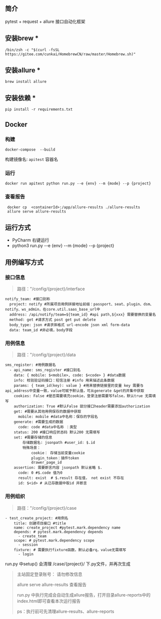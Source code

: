 ## 简介

pytest + request + allure 接口自动化框架

## 安装brew *

`/bin/zsh -c "$(curl -fsSL https://gitee.com/cunkai/HomebrewCN/raw/master/Homebrew.sh)"`

## 安装allure *

`brew install allure`

## 安装依赖 *

```
pip install -r requirements.txt
```

## Docker

### 构建

```
docker-compose  --build
```

构建镜像名: `apitest`
容器名

### 运行

```
docker run apitest python run.py --e {env} --m {mode} --p {project}
```

### 查看报告

```
 docker cp  <containerId>:/app/allure-results ./allure-results
 allure serve allure-results
```

## 运行方式

- PyCharm 右键运行
- python3 run.py --e {env} --m {mode} --p {project}

## 用例编写方式

### 接口信息

> 路径："/config/{project}/interface

```
notify_team: #接口别称
  project: notify #所属项目用例拼接地址前缀：passport、seat、plugin、dsm、notify、ws_admin，在core.util.saas_base_url中
  address: /api/notify/team=${team_id} #api path,${xxx} 需要替换的变量名
  method: get #请求方式 post get put delete
  body_type: json #请求体格式 url-encode json xml form-data
  data: team_id #非必填，body字段
```

### 用例信息

> 路径："/config/{project}/data

```
sms_register: #用例数据名
  - api_name: sms_register #接口别名
    data: { mobile: $<mobile>, code: $<code> } #data数据
    info: 校验验证码接口：短信注册 #info 用来描述此条数据
    params: { team_id(key): value } #用来替换链接里的变量 key 需要与api_address中变量一致，value可赋予默认值，可从generate &get的并集中获取
    cookies: False #是否需要填充cookie，登录注册需要写false，默认true 无需填写
    authorization: True #默认False 部分接口header需要添加authorization
    get: #需要从其他用例保存的数据中获取
      mobile: mobile #data中名称：保存的字段名
    generate: #需要生成的数据
      code: code #data中名称 ：类型
    status: 200 #接口响应状态码 默认200 无需填写
    set: #需要存储的信息
        存储数据名: jsonpath #user_id: $.id
        特殊场景：
            cookie： 存储当前变量cookie
            plugin_token：插件token
            drawer_page_id
    assertion: 需要断言内容 jsonpath 默认省略 $.
      code: 0 #$.code 值为0
      result: exist  # $.result 存在值， not exist 不存在
      id: $<id> # 从已存数据中取id 并断言
```

### 用例组织

> 路径："/config/{project}/case

```
- test_create_project: #用例名
    title: 创建项目接口 #title
    name: create_project #pytest.mark.dependency name
    depends: # pytest.mark.dependency depends
      - create_team
    scope: # pytest.mark.dependency scope
      - session
    fixture: # 需要执行fixture函数，默认必备rq，value无需填写
      - login
```

run.py 中setup() 会清理 /case/{project}/ 下.py文件，并再次生成


> 主站固定登录账号： 请勿修改信息
>
> allure serve allure-results 查看报告
>
> run.py 中执行完成会自动生成allure报告，打开目录allure-reports中的index.html即可查看本次运行报告
>
> ps：执行前可先清理allure-results、allure-reports
